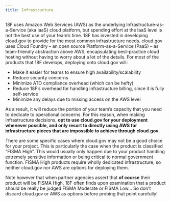```yaml
---
title: Infrastructure
---
```


18F uses Amazon Web Services (AWS) as the underlying Infrastructure-as-a-Service (aka IaaS) cloud platform, but spending effort at the IaaS level is not the best use of your team’s time. 18F has invested in developing cloud.gov to provide for the most common infrastructure needs. cloud.gov uses Cloud Foundry – an open source Platform-as-a-Service (PaaS) – as team-friendly abstraction above AWS, encapsulating best-practice cloud hosting without having to worry about a lot of the details. For most of the products that 18F develops, deploying onto cloud.gov will:

- Make it easier for teams to ensure high availability/scalability
- Reduce security concerns
- Minimize ATO compliance overhead (which can be hefty)
- Reduce 18F’s overhead for handling infrastructure billing, since it is fully self-service
- Minimize any delays due to missing access on the AWS level

As a result, it will reduce the portion of your team’s capacity that you need to dedicate to operational concerns. For this reason, when making infrastructure decisions, **opt to use cloud.gov for your deployment whenever possible, and only resort to directly using AWS for infrastructure pieces that are impossible to achieve through cloud.gov**.

There are some specific cases where cloud.gov may not be a good choice for your project. This is particularly the case when the product is classified “FISMA High”. This would usually only happen due to your product handling extremely sensitive information  or being critical to normal government function. FISMA High products require wholly dedicated infrastructure, so neither cloud.gov nor AWS are options for deploying them.

Note however that when partner agencies assert that **of course** their product will be FISMA High, 18F often finds upon examination that a product should be really be judged FISMA Moderate or FISMA Low... So don’t discard cloud.gov or AWS as options before probing that point carefully!
